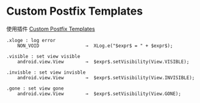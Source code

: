 # Custom Postfix Templates

使用插件 [Custom Postfix Templates](https://github.com/xylo/intellij-postfix-templates)

```
.xloge : log error
    NON_VOID                 →  XLog.e("$expr$ = " + $expr$);
    
.visible : set view visible
    android.view.View        →  $expr$.setVisibility(View.VISIBLE);

.invisble : set view invisble
    android.view.View        →  $expr$.setVisibility(View.INVISIBLE);

.gone : set view gone
    android.view.View        →  $expr$.setVisibility(View.GONE);
```
